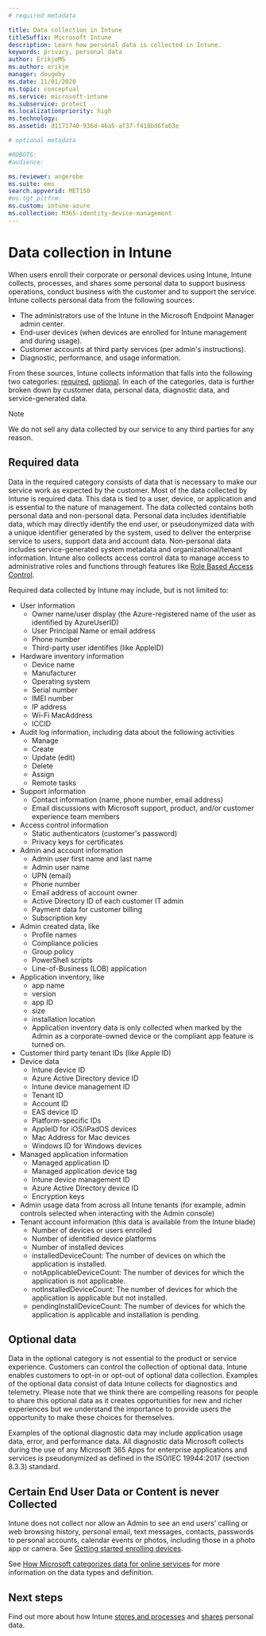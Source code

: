 ```yaml
---
# required metadata

title: Data collection in Intune
titleSuffix: Microsoft Intune
description: Learn how personal data is collected in Intune.
keywords: privacy, personal data
author: ErikjeMS
ms.author: erikje
manager: dougeby
ms.date: 11/01/2020
ms.topic: conceptual
ms.service: microsoft-intune
ms.subservice: protect
ms.localizationpriority: high
ms.technology:
ms.assetid: d1171740-936d-46a5-af37-f418bd6fa63e

# optional metadata

#ROBOTS:
#audience:

ms.reviewer: angerobe
ms.suite: ems
search.appverid: MET150
#ms.tgt_pltfrm:
ms.custom: intune-azure
ms.collection: M365-identity-device-management
---
```


# Data collection in Intune

When users enroll their corporate or personal devices using Intune, Intune collects, processes, and shares some personal data to support business operations, conduct business with the customer and to support the service. Intune collects personal data from the following sources:

- The administrators use of the Intune in the Microsoft Endpoint Manager admin center.
- End-user devices (when devices are enrolled for Intune management and during usage).
- Customer accounts at third party services (per admin's instructions).
- Diagnostic, performance, and usage information.

From these sources, Intune collects information that falls into the following two categories: [required](#required-data), [optional](#optional-data). In each of the categories, data is further broken down by customer data, personal data, diagnostic data, and service-generated data. 

> [!NOTE]
> We do not sell any data collected by our service to any third parties for any reason.

## Required data

Data in the required category consists of data that is necessary to make our service work as expected by the customer. Most of the data collected by Intune is required data. This data is tied to a user, device, or application and is essential to the nature of management. The data collected contains both personal data and non-personal data. Personal data includes identifiable data, which may directly identify the end user, or pseudonymized data with a unique identifier generated by the system, used to deliver the enterprise service to users, support data and account data. Non-personal data includes service-generated system metadata and organizational/tenant information. Intune also collects access control data to manage access to administrative roles and functions through features like [Role Based Access Control](../fundamentals/role-based-access-control.md).

Required data collected by Intune may include, but is not limited to: 

- User information
  - Owner name/user display (the Azure-registered name of the user as identified by AzureUserID)
  - User Principal Name or email address
  - Phone number
  - Third-party user identifies (like AppleID)
- Hardware inventory information
  - Device name
  - Manufacturer
  - Operating system
  - Serial number
  - IMEI number
  - IP address
  - Wi-Fi MacAddress
  - ICCID
- Audit log information, including data about the following activities
  - Manage
  - Create
  - Update (edit)
  - Delete
  - Assign
  - Remote tasks
- Support information
  - Contact information (name, phone number, email address)
  - Email discussions with Microsoft support, product, and/or customer experience team members
- Access control information 
  - Static authenticators (customer's password)
  - Privacy keys for certificates 
- Admin and account information
  - Admin user first name and last name
  - Admin user name
  - UPN (email)
  - Phone number
  - Email address of account owner
  - Active Directory ID of each customer IT admin
  - Payment data for customer billing
  - Subscription key
- Admin created data, like
  - Profile names
  - Compliance policies
  - Group policy
  - PowerShell scripts
  - Line-of-Business (LOB) application
- Application inventory, like
  - app name
  - version
  - app ID
  - size
  - installation location
  - Application inventory data is only collected when marked by the Admin as a corporate-owned device or the compliant app feature is turned on.  
- Customer third party tenant IDs (like Apple ID)
- Device data
  - Intune device ID
  - Azure Active Directory device ID
  - Intune device management ID
  - Tenant ID
  - Account ID
  - EAS device ID
  - Platform-specific IDs
  - AppleID for iOS/iPadOS devices
  - Mac Address for Mac devices
  - Windows ID for Windows devices
- Managed application information
  - Managed application ID
  - Managed application device tag
  - Intune device management ID
  - Azure Active Directory device ID
  - Encryption keys
- Admin usage data from across all Intune tenants (for example, admin controls selected when interacting with the Admin console)
- Tenant account information (this data is available from the Intune blade)
  - Number of devices or users enrolled
  - Number of identified device platforms  
  - Number of installed devices
  - installedDeviceCount: The number of devices on which the application is installed.
  - notApplicableDeviceCount: The number of devices for which the application is not applicable.
  - notInstalledDeviceCount: The number of devices for which the application is applicable but not installed.
  - pendingInstallDeviceCount: The number of devices for which the application is applicable and installation is pending.

## Optional data

Data in the optional category is not essential to the product or service experience. Customers can control the collection of optional data. Intune enables customers to opt-in or opt-out of optional data collection. Examples of the optional data consist of data Intune collects for diagnostics and telemetry. Please note that we think there are compelling reasons for people to share this optional data as it creates opportunities for new and richer experiences but we understand the importance to provide users the opportunity to make these choices for themselves. 

Examples of the optional diagnostic data may include application usage data, error, and performance data. All diagnostic data Microsoft collects during the use of any Microsoft 365 Apps for enterprise applications and services is pseudonymized as defined in the ISO/IEC 19944:2017 (section 8.3.3) standard.

## Certain End User Data or Content is never Collected

Intune does not collect nor allow an Admin to see an end users’ calling or web browsing history, personal email, text messages, contacts, passwords to personal accounts, calendar events or photos, including those in a photo app or camera. See [Getting started enrolling devices](../enrollment/device-enrollment.md).

See [How Microsoft categorizes data for online services](https://www.microsoft.com/trust-center/privacy/customer-data-definitions) for more information on the data types and definition. 

## Next steps

Find out more about how Intune [stores and processes](privacy-data-store-process.md) and [shares](privacy-data-secure-share.md) personal data. 

